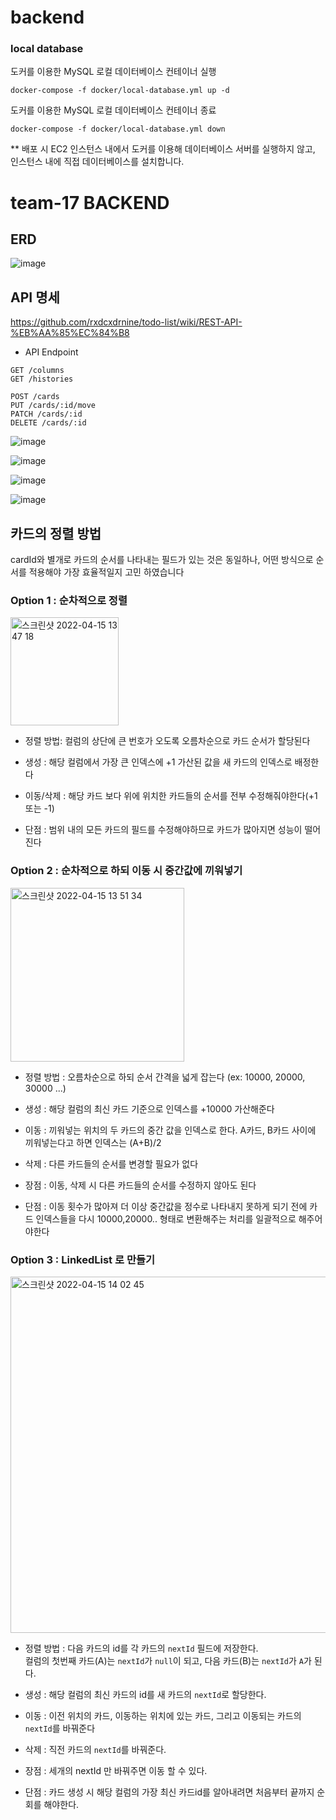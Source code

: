 # backend

### local database

도커를 이용한 MySQL 로컬 데이터베이스 컨테이너 실행

```shell
docker-compose -f docker/local-database.yml up -d
```

도커를 이용한 MySQL 로컬 데이터베이스 컨테이너 종료

```shell
docker-compose -f docker/local-database.yml down
```

** 배포 시 EC2 인스턴스 내에서 도커를 이용해 데이터베이스 서버를 실행하지 않고,  
인스턴스 내에 직접 데이터베이스를 설치합니다.

# team-17 BACKEND

## ERD

![image](https://user-images.githubusercontent.com/92678400/163530581-3abf3f2b-39e1-4592-99b4-720766830ab3.png)

## API 명세

https://github.com/rxdcxdrnine/todo-list/wiki/REST-API-%EB%AA%85%EC%84%B8

* API Endpoint

`GET /columns`  
`GET /histories`

`POST /cards`  
`PUT /cards/:id/move`  
`PATCH /cards/:id `  
`DELETE /cards/:id`

![image](https://user-images.githubusercontent.com/92678400/163530316-6ba3b9ab-fc9d-4e55-bd93-05438dea60ae.png)

![image](https://user-images.githubusercontent.com/92678400/163530342-47f9d91c-70d5-48bb-bafc-48fef3a82ffb.png)

![image](https://user-images.githubusercontent.com/92678400/163530368-a846b51a-f2c6-46ec-92ac-d5361ca9d37f.png)

![image](https://user-images.githubusercontent.com/92678400/163530405-ccbc3416-5c5f-45ff-869f-ce24c883fb80.png)

## 카드의 정렬 방법

cardId와 별개로 카드의 순서를 나타내는 필드가 있는 것은 동일하나, 어떤 방식으로 순서를 적용해야 가장 효율적일지 고민 하였습니다

### Option 1 : 순차적으로 정렬

<img width="173" alt="스크린샷 2022-04-15 13 47 18" src="https://user-images.githubusercontent.com/92678400/163526378-c9bbd1e7-39cb-4987-8ca5-7173a026a68f.png">

* 정렬 방법: 컬럼의 상단에 큰 번호가 오도록 오름차순으로 카드 순서가 할당된다


* 생성 : 해당 컬럼에서 가장 큰 인덱스에 +1 가산된 값을 새 카드의 인덱스로 배정한다
* 이동/삭제 : 해당 카드 보다 위에 위치한 카드들의 순서를 전부 수정해줘야한다(+1 또는 -1)

* 단점 : 범위 내의 모든 카드의 필드를 수정해야하므로 카드가 많아지면 성능이 떨어진다

### Option 2 : 순차적으로 하되 이동 시 중간값에 끼워넣기

<img width="278" alt="스크린샷 2022-04-15 13 51 34" src="https://user-images.githubusercontent.com/92678400/163526388-5788f98f-46ca-4d63-bf87-a4399973b994.png">

* 정렬 방법 : 오름차순으로 하되 순서 간격을 넓게 잡는다 (ex: 10000, 20000, 30000 ...)


* 생성 : 해당 컬럼의 최신 카드 기준으로 인덱스를 +10000 가산해준다
* 이동 : 끼워넣는 위치의 두 카드의 중간 값을 인덱스로 한다. A카드, B카드 사이에 끼워넣는다고 하면 인덱스는 (A+B)/2
* 삭제 : 다른 카드들의 순서를 변경할 필요가 없다


* 장점 : 이동, 삭제 시 다른 카드들의 순서를 수정하지 않아도 된다
* 단점 : 이동 횟수가 많아져 더 이상 중간값을 정수로 나타내지 못하게 되기 전에 카드 인덱스들을 다시 10000,20000.. 형태로 변환해주는 처리를 일괄적으로 해주어야한다

### Option 3 : LinkedList 로 만들기

<img width="570" alt="스크린샷 2022-04-15 14 02 45" src="https://user-images.githubusercontent.com/92678400/163526514-ce8744c2-f245-4f8d-b494-f223f9e908d1.png">

* 정렬 방법 : 다음 카드의 id를 각 카드의 `nextId` 필드에 저장한다.  
  컬럼의 첫번째 카드(A)는 `nextId`가 `null`이 되고, 다음 카드(B)는 `nextId`가 `A`가 된다.


* 생성 : 해당 컬럼의 최신 카드의 id를 새 카드의 `nextId`로 할당한다.
* 이동 : 이전 위치의 카드, 이동하는 위치에 있는 카드, 그리고 이동되는 카드의 `nextId`를 바꿔준다
* 삭제 : 직전 카드의 `nextId`를 바꿔준다.


* 장점 : 세개의 nextId 만 바꿔주면 이동 할 수 있다.
* 단점 : 카드 생성 시 해당 컬럼의 가장 최신 카드id를 알아내려면 처음부터 끝까지 순회를 해야한다.
